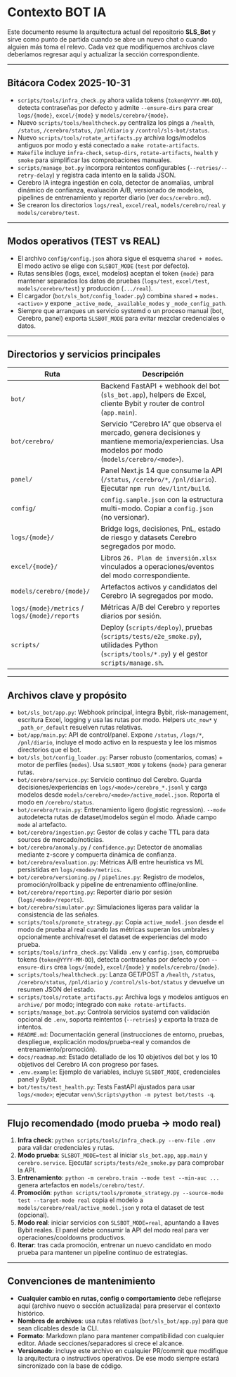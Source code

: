 ﻿# Contexto BOT IA

Este documento resume la arquitectura actual del repositorio **SLS_Bot** y sirve como punto de partida cuando se abre un nuevo chat o cuando alguien más toma el relevo. Cada vez que modifiquemos archivos clave deberíamos regresar aquí y actualizar la sección correspondiente.

---

## Bitácora Codex 2025-10-31
- `scripts/tools/infra_check.py` ahora valida tokens (`token@YYYY-MM-DD`), detecta contraseñas por defecto y admite `--ensure-dirs` para crear `logs/{mode}`, `excel/{mode}` y `models/cerebro/{mode}`.
- Nuevo `scripts/tools/healthcheck.py` centraliza los pings a `/health`, `/status`, `/cerebro/status`, `/pnl/diario` y `/control/sls-bot/status`.
- Nuevo `scripts/tools/rotate_artifacts.py` archiva logs/modelos antiguos por modo y está conectado a `make rotate-artifacts`.
- `Makefile` incluye `infra-check`, `setup-dirs`, `rotate-artifacts`, `health` y `smoke` para simplificar las comprobaciones manuales.
- `scripts/manage_bot.py` incorpora reintentos configurables (`--retries/--retry-delay`) y registra cada intento en la salida JSON.
- Cerebro IA integra ingestión en cola, detector de anomalías, umbral dinámico de confianza, evaluación A/B, versionado de modelos, pipelines de entrenamiento y reporter diario (ver `docs/cerebro.md`).
- Se crearon los directorios `logs/real`, `excel/real`, `models/cerebro/real` y `models/cerebro/test`.

---

## Modos operativos (TEST vs REAL)
- El archivo `config/config.json` ahora sigue el esquema `shared + modes`. El modo activo se elige con `SLSBOT_MODE` (`test` por defecto).  
- Rutas sensibles (logs, excel, modelos) aceptan el token `{mode}` para mantener separados los datos de pruebas (`logs/test`, `excel/test`, `models/cerebro/test`) y producción (`.../real`).  
- El cargador (`bot/sls_bot/config_loader.py`) combina `shared` + `modes.<activo>` y expone `_active_mode`, `_available_modes` y `_mode_config_path`.  
- Siempre que arranques un servicio systemd o un proceso manual (bot, Cerebro, panel) exporta `SLSBOT_MODE` para evitar mezclar credenciales o datos.

---

## Directorios y servicios principales
| Ruta | Descripción |
| --- | --- |
| `bot/` | Backend FastAPI + webhook del bot (`sls_bot.app`), helpers de Excel, cliente Bybit y router de control (`app.main`). |
| `bot/cerebro/` | Servicio “Cerebro IA” que observa el mercado, genera decisiones y mantiene memoria/experiencias. Usa modelos por modo (`models/cerebro/<mode>`). |
| `panel/` | Panel Next.js 14 que consume la API (`/status`, `/cerebro/*`, `/pnl/diario`). Ejecutar `npm run dev/lint/build`. |
| `config/` | `config.sample.json` con la estructura multi-modo. Copiar a `config.json` (no versionar). |
| `logs/{mode}/` | Bridge logs, decisiones, PnL, estado de riesgo y datasets Cerebro segregados por modo. |
| `excel/{mode}/` | Libros `26. Plan de inversión.xlsx` vinculados a operaciones/eventos del modo correspondiente. |
| `models/cerebro/{mode}/` | Artefactos activos y candidatos del Cerebro IA segregados por modo. |
| `logs/{mode}/metrics` / `logs/{mode}/reports` | Métricas A/B del Cerebro y reportes diarios por sesión. |
| `scripts/` | Deploy (`scripts/deploy`), pruebas (`scripts/tests/e2e_smoke.py`), utilidades Python (`scripts/tools/*.py`) y el gestor `scripts/manage.sh`. |

---

## Archivos clave y propósito
- `bot/sls_bot/app.py`: Webhook principal, integra Bybit, risk-management, escritura Excel, logging y usa las rutas por modo. Helpers `utc_now*` y `_path_or_default` resuelven rutas relativas.  
- `bot/app/main.py`: API de control/panel. Expone `/status`, `/logs/*`, `/pnl/diario`, incluye el modo activo en la respuesta y lee los mismos directorios que el bot.  
- `bot/sls_bot/config_loader.py`: Parser robusto (comentarios, comas) + motor de perfiles (`modes`). Usa `SLSBOT_MODE` y tokens `{mode}` para generar rutas.  
- `bot/cerebro/service.py`: Servicio continuo del Cerebro. Guarda decisiones/experiencias en `logs/<mode>/cerebro_*.jsonl` y carga modelos desde `models/cerebro/<mode>/active_model.json`. Reporta el modo en `/cerebro/status`.  
- `bot/cerebro/train.py`: Entrenamiento ligero (logistic regression). `--mode` autodetecta rutas de dataset/modelos según el modo. Añade campo `mode` al artefacto.  
- `bot/cerebro/ingestion.py`: Gestor de colas y cache TTL para data sources de mercado/noticias.  
- `bot/cerebro/anomaly.py` / `confidence.py`: Detector de anomalías mediante z-score y compuerta dinámica de confianza.  
- `bot/cerebro/evaluation.py`: Métricas A/B entre heurística vs ML persistidas en `logs/<mode>/metrics`.  
- `bot/cerebro/versioning.py` / `pipelines.py`: Registro de modelos, promoción/rollback y pipeline de entrenamiento offline/online.  
- `bot/cerebro/reporting.py`: Reporter diario por sesión (`logs/<mode>/reports`).  
- `bot/cerebro/simulator.py`: Simulaciones ligeras para validar la consistencia de las señales.  
- `scripts/tools/promote_strategy.py`: Copia `active_model.json` desde el modo de prueba al real cuando las métricas superan los umbrales y opcionalmente archiva/reset el dataset de experiencias del modo prueba.  
- `scripts/tools/infra_check.py`: Valida `.env` y `config.json`, comprueba tokens (`token@YYYY-MM-DD`), detecta contraseñas por defecto y con `--ensure-dirs` crea `logs/{mode}`, `excel/{mode}` y `models/cerebro/{mode}`.  
- `scripts/tools/healthcheck.py`: Lanza GET/POST a `/health`, `/status`, `/cerebro/status`, `/pnl/diario` y `/control/sls-bot/status` y devuelve un resumen JSON del estado.
- `scripts/tools/rotate_artifacts.py`: Archiva logs y modelos antiguos en `archive/` por modo; integrado con `make rotate-artifacts`.
- `scripts/manage_bot.py`: Controla servicios systemd con validación opcional de `.env`, soporta reintentos (`--retries`) y exporta la traza de intentos.
- `README.md`: Documentación general (instrucciones de entorno, pruebas, despliegue, explicación modos/prueba-real y comandos de entrenamiento/promoción).  
- `docs/roadmap.md`: Estado detallado de los 10 objetivos del bot y los 10 objetivos del Cerebro IA con progreso por fases.
- `.env.example`: Ejemplo de variables, incluye `SLSBOT_MODE`, credenciales panel y Bybit.  
- `bot/tests/test_health.py`: Tests FastAPI ajustados para usar `logs/<mode>`; ejecutar `venv\Scripts\python -m pytest bot/tests -q`.

---

## Flujo recomendado (modo prueba → modo real)
1. **Infra check**: `python scripts/tools/infra_check.py --env-file .env` para validar credenciales y rutas.  
2. **Modo prueba**: `SLSBOT_MODE=test` al iniciar `sls_bot.app`, `app.main` y `cerebro.service`. Ejecutar `scripts/tests/e2e_smoke.py` para comprobar la API.  
3. **Entrenamiento**: `python -m cerebro.train --mode test --min-auc ...` genera artefactos en `models/cerebro/test/`.  
4. **Promoción**: `python scripts/tools/promote_strategy.py --source-mode test --target-mode real` copia el modelo a `models/cerebro/real/active_model.json` y rota el dataset de test (opcional).  
5. **Modo real**: iniciar servicios con `SLSBOT_MODE=real`, apuntando a llaves Bybit reales. El panel debe consumir la API del modo real para ver operaciones/cooldowns productivos.  
6. **Iterar**: tras cada promoción, entrenar un nuevo candidato en modo prueba para mantener un pipeline continuo de estrategias.

---

## Convenciones de mantenimiento
- **Cualquier cambio en rutas, config o comportamiento** debe reflejarse aquí (archivo nuevo o sección actualizada) para preservar el contexto histórico.  
- **Nombres de archivos**: usa rutas relativas (`bot/sls_bot/app.py`) para que sean clicables desde la CLI.  
- **Formato**: Markdown plano para mantener compatibilidad con cualquier editor. Añade secciones/separadores si crece el alcance.  
- **Versionado**: incluye este archivo en cualquier PR/commit que modifique la arquitectura o instructivos operativos. De ese modo siempre estará sincronizado con la base de código.
